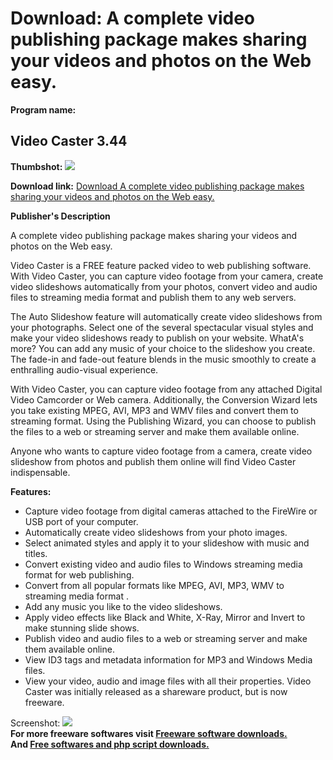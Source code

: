 # Download: A complete video publishing package makes sharing your videos and photos on the Web easy.

**Program name:**

## Video Caster 3.44

  
**Thumbshot:** ![](http://www.freewarefiles.com/screenshot/videocaster_md.jpg)   
  
**Download link:** [Download A complete video publishing package makes sharing your videos and photos on the Web easy.](http://freesoftwares.boysofts.com/Video-Caster_program_30577.html)  
  


**Publisher's Description**  
  


A complete video publishing package makes sharing your videos and photos on the Web easy. 

Video Caster is a FREE feature packed video to web publishing software. With Video Caster, you can capture video footage from your camera, create video slideshows automatically from your photos, convert video and audio files to streaming media format and publish them to any web servers. 

The Auto Slideshow feature will automatically create video slideshows from your photographs. Select one of the several spectacular visual styles and make your video slideshows ready to publish on your website. WhatA's more? You can add any music of your choice to the slideshow you create. The fade-in and fade-out feature blends in the music smoothly to create a enthralling audio-visual experience.

With Video Caster, you can capture video footage from any attached Digital Video Camcorder or Web camera. Additionally, the Conversion Wizard lets you take existing MPEG, AVI, MP3 and WMV files and convert them to streaming format. Using the Publishing Wizard, you can choose to publish the files to a web or streaming server and make them available online.

Anyone who wants to capture video footage from a camera, create video slideshow from photos and publish them online will find Video Caster indispensable. 

**Features:**

  * Capture video footage from digital cameras attached to the FireWire or USB port of your computer. 
  * Automatically create video slideshows from your photo images. 
  * Select animated styles and apply it to your slideshow with music and titles. 
  * Convert existing video and audio files to Windows streaming media format for web publishing. 
  * Convert from all popular formats like MPEG, AVI, MP3, WMV to streaming media format . 
  * Add any music you like to the video slideshows. 
  * Apply video effects like Black and White, X-Ray, Mirror and Invert to make stunning slide shows. 
  * Publish video and audio files to a web or streaming server and make them available online. 
  * View ID3 tags and metadata information for MP3 and Windows Media files. 
  * View your video, audio and image files with all their properties. 
Video Caster was initially released as a shareware product, but is now freeware. 

  
  
Screenshot: ![](http://www.freewarefiles.com/screenshot/videocaster.jpg)   
**For more freeware softwares visit [Freeware software downloads.](http://freesoftwares.boysofts.com/)**   
**And [Free softwares and php script downloads.](http://www.boysofts.com/)**
